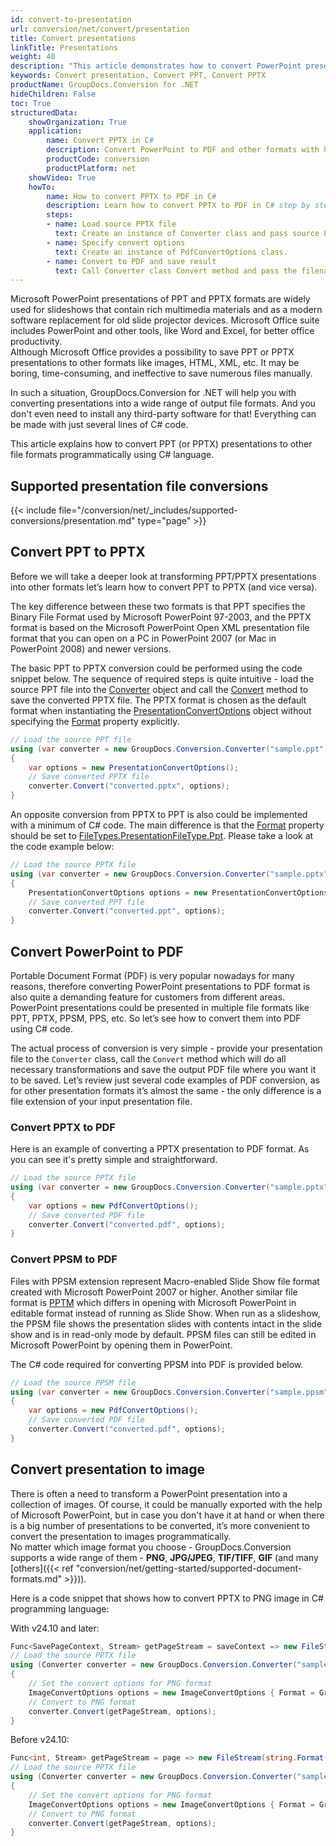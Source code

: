 ```yaml
---
id: convert-to-presentation
url: conversion/net/convert/presentation
title: Convert presentations
linkTitle: Presentations
weight: 40
description: "This article demonstrates how to convert PowerPoint presentations of PPT, PPTX, ODP to other formats with couple lines of C# code."
keywords: Convert presentation, Convert PPT, Convert PPTX
productName: GroupDocs.Conversion for .NET
hideChildren: False
toc: True
structuredData:
    showOrganization: True
    application:    
        name: Convert PPTX in C#    
        description: Convert PowerPoint to PDF and other formats with high performance using C# language and GroupDocs.Conversion for .NET
        productCode: conversion
        productPlatform: net 
    showVideo: True
    howTo:
        name: How to convert PPTX to PDF in C# 
        description: Learn how to convert PPTX to PDF in C# step by step
        steps:
        - name: Load source PPTX file 
          text: Create an instance of Converter class and pass source PPTX file path as a constructor parameter. You may specify absolute or relative file paths as per your requirements. 
        - name: Specify convert options 
          text: Create an instance of PdfConvertOptions class.
        - name: Convert to PDF and save result 
          text: Call Converter class Convert method and pass the filename for the converted PDF file and the PdfConvertOptions object from the previous step as parameters.
---
```


Microsoft PowerPoint presentations of PPT and PPTX formats are widely used for slideshows that contain rich multimedia materials and as a modern software replacement for old slide projector devices. Microsoft Office suite includes PowerPoint and other tools, like Word and Excel, for better office productivity.  
Although Microsoft Office provides a possibility to save PPT or PPTX presentations to other formats like images, HTML, XML, etc. It may be boring, time-consuming, and ineffective to save numerous files manually.    
  
In such a situation, GroupDocs.Conversion for .NET will help you with converting presentations into a wide range of output file formats. And you don't even need to install any third-party software for that! Everything can be made with just several lines of C# code.  
  
This article explains how to convert PPT (or PPTX) presentations to other file formats programmatically using C# language.

## Supported presentation file conversions

{{< include file="/conversion/net/_includes/supported-conversions/presentation.md" type="page" >}}

## Convert PPT to PPTX

Before we will take a deeper look at transforming PPT/PPTX presentations into other formats let’s learn how to convert PPT to PPTX (and vice versa).

The key difference between these two formats is that PPT specifies the Binary File Format used by Microsoft PowerPoint 97-2003, and the PPTX format is based on the Microsoft PowerPoint Open XML presentation file format that you can open on a PC in PowerPoint 2007 (or Mac in PowerPoint 2008) and newer versions.  
  
The basic PPT to PPTX conversion could be performed using the code snippet below. The sequence of required steps is quite intuitive - load the source PPT file into the [Converter](https://reference.groupdocs.com/conversion/net/groupdocs.conversion/converter) object and call the [Convert](https://reference.groupdocs.com/conversion/net/groupdocs.conversion/converter/convert/#convert_16) method to save the converted PPTX file. The PPTX format is chosen as the default format when instantiating the [PresentationConvertOptions](https://reference.groupdocs.com/conversion/net/groupdocs.conversion.options.convert/presentationconvertoptions) object without specifying the [Format](https://reference.groupdocs.com/conversion/net/groupdocs.conversion.options.convert/convertoptions-1/format/) property explicitly.

```csharp
// Load the source PPT file
using (var converter = new GroupDocs.Conversion.Converter("sample.ppt"))
{
    var options = new PresentationConvertOptions();
    // Save converted PPTX file
    converter.Convert("converted.pptx", options);
}
```

An opposite conversion from PPTX to PPT is also could be implemented with a minimum of C# code. The main difference is that the [Format](https://reference.groupdocs.com/conversion/net/groupdocs.conversion.options.convert/convertoptions-1/format/) property should be set to [FileTypes.PresentationFileType.Ppt](https://reference.groupdocs.com/conversion/net/groupdocs.conversion.filetypes/presentationfiletype/ppt/).  Please take a look at the code example below:  

```csharp
// Load the source PPTX file
using (var converter = new GroupDocs.Conversion.Converter("sample.pptx"))
{
    PresentationConvertOptions options = new PresentationConvertOptions { Format = GroupDocs.Conversion.FileTypes.PresentationFileType.Ppt };
    // Save converted PPT file
    converter.Convert("converted.ppt", options);
}
```

## Convert PowerPoint to PDF

Portable Document Format (PDF) is very popular nowadays for many reasons, therefore converting PowerPoint presentations to PDF format is also quite a demanding feature for customers from different areas. PowerPoint presentations could be presented in multiple file formats like PPT, PPTX, PPSM, PPS, etc. So let’s see how to convert them into PDF using C# code.  
  
The actual process of conversion is very simple - provide your presentation file to the `Converter` class, call the `Convert` method which will do all necessary transformations and save the output PDF file where you want it to be saved. Let’s review just several code examples of PDF conversion, as for other presentation formats it’s almost the same - the only difference is a file extension of your input presentation file.

### Convert PPTX to PDF

Here is an example of converting a PPTX presentation to PDF format. As you can see it's pretty simple and straightforward.  

```csharp
// Load the source PPTX file
using (var converter = new GroupDocs.Conversion.Converter("sample.pptx"))
{
    var options = new PdfConvertOptions();
    // Save converted PDF file
    converter.Convert("converted.pdf", options);
}
```

### Convert PPSM to PDF

Files with PPSM extension represent Macro-enabled Slide Show file format created with Microsoft PowerPoint 2007 or higher. Another similar file format is [PPTM](https://docs.fileformat.com/presentation/pptm/) which differs in opening with Microsoft PowerPoint in editable format instead of running as Slide Show. When run as a slideshow, the PPSM file shows the presentation slides with contents intact in the slide show and is in read-only mode by default. PPSM files can still be edited in Microsoft PowerPoint by opening them in PowerPoint.

The C# code required for converting PPSM into PDF is provided below.

```csharp
// Load the source PPSM file
using (var converter = new GroupDocs.Conversion.Converter("sample.ppsm"))
{
    var options = new PdfConvertOptions();
    // Save converted PDF file
    converter.Convert("converted.pdf", options);
}
```

## Convert presentation to image

There is often a need to transform a PowerPoint presentation into a collection of images. Of course, it could be manually exported with the help of Microsoft PowerPoint, but in case you don't have it at hand or when there is a big number of presentations to be converted,  it’s more convenient to convert the presentation to images programmatically.  
No matter which image format you choose - GroupDocs.Conversion supports a wide range of them - **PNG**, **JPG/JPEG**, **TIF/TIFF**, **GIF** (and many [others]({{< ref "conversion/net/getting-started/supported-document-formats.md" >}})).  
  
Here is a code snippet that shows how to convert PPTX to PNG image in C# programming language:

With v24.10 and later:

```csharp
Func<SavePageContext, Stream> getPageStream = saveContext => new FileStream(string.Format("converted-slide-{0}.png", saveContext.Page), FileMode.Create);
// Load the source PPTX file    
using (Converter converter = new GroupDocs.Conversion.Converter("sample.pptx"))
{
    // Set the convert options for PNG format
    ImageConvertOptions options = new ImageConvertOptions { Format = GroupDocs.Conversion.FileTypes.ImageFileType.Png };  
    // Convert to PNG format
    converter.Convert(getPageStream, options);
}
```

Before v24.10:

```csharp
Func<int, Stream> getPageStream = page => new FileStream(string.Format("converted-slide-{0}.png", page), FileMode.Create);
// Load the source PPTX file    
using (Converter converter = new GroupDocs.Conversion.Converter("sample.pptx"))
{
    // Set the convert options for PNG format
    ImageConvertOptions options = new ImageConvertOptions { Format = GroupDocs.Conversion.FileTypes.ImageFileType.Png };  
    // Convert to PNG format
    converter.Convert(getPageStream, options);
}
```
